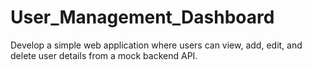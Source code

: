 # User_Management_Dashboard
Develop a simple web application where users can view, add, edit, and delete user details from a mock backend API.

